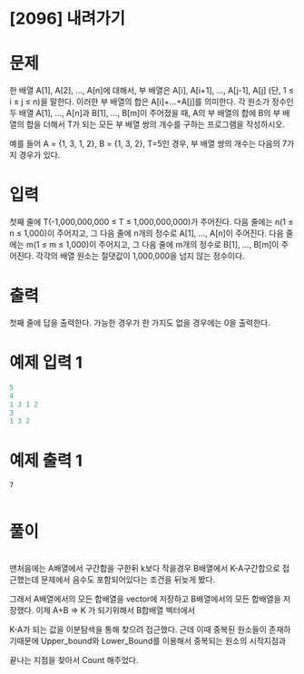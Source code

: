 # [2096] 내려가기

# 문제
한 배열 A[1], A[2], …, A[n]에 대해서, 부 배열은 A[i], A[i+1], …, A[j-1], A[j] (단, 1 ≤ i ≤ j ≤ n)을 말한다. 이러한 부 배열의 합은 A[i]+…+A[j]를 의미한다. 각 원소가 정수인 두 배열 A[1], …, A[n]과 B[1], …, B[m]이 주어졌을 때, A의 부 배열의 합에 B의 부 배열의 합을 더해서 T가 되는 모든 부 배열 쌍의 개수를 구하는 프로그램을 작성하시오.

예를 들어 A = {1, 3, 1, 2}, B = {1, 3, 2}, T=5인 경우, 부 배열 쌍의 개수는 다음의 7가지 경우가 있다.
# 입력
첫째 줄에 T(-1,000,000,000 ≤ T ≤ 1,000,000,000)가 주어진다. 다음 줄에는 n(1 ≤ n ≤ 1,000)이 주어지고, 그 다음 줄에 n개의 정수로 A[1], …, A[n]이 주어진다. 다음 줄에는 m(1 ≤ m ≤ 1,000)이 주어지고, 그 다음 줄에 m개의 정수로 B[1], …, B[m]이 주어진다. 각각의 배열 원소는 절댓값이 1,000,000을 넘지 않는 정수이다.

# 출력
첫째 줄에 답을 출력한다. 가능한 경우가 한 가지도 없을 경우에는 0을 출력한다.



# 예제 입력 1
```python
5
4
1 3 1 2
3
1 3 2

```  

# 예제 출력 1
```python1
7


```

# 풀이
<br>
맨처음에는 A배열에서 구간합을 구한뒤 k보다 작을경우 B배열에서 K-A구간합으로 접근했는데 문제에서 음수도 포함되어있다는 조건을 뒤늦게 봤다.

그래서 A배열에서의 모든 합배열을 vector에 저장하고 B배열에서의 모든 합배열을 저장했다. 이제 A+B => K 가 되기위해서 B합배열 벡터에서

K-A가 되는 값을 이분탐색을 통해 찾으려 접근했다. 근데 이때 중복된 원소들이 존재하기때문에 Upper_bound와 Lower_Bound를 이용해서 중복되는 원소의 시작지점과

끝나는 지점을 찾아서 Count 해주었다.
